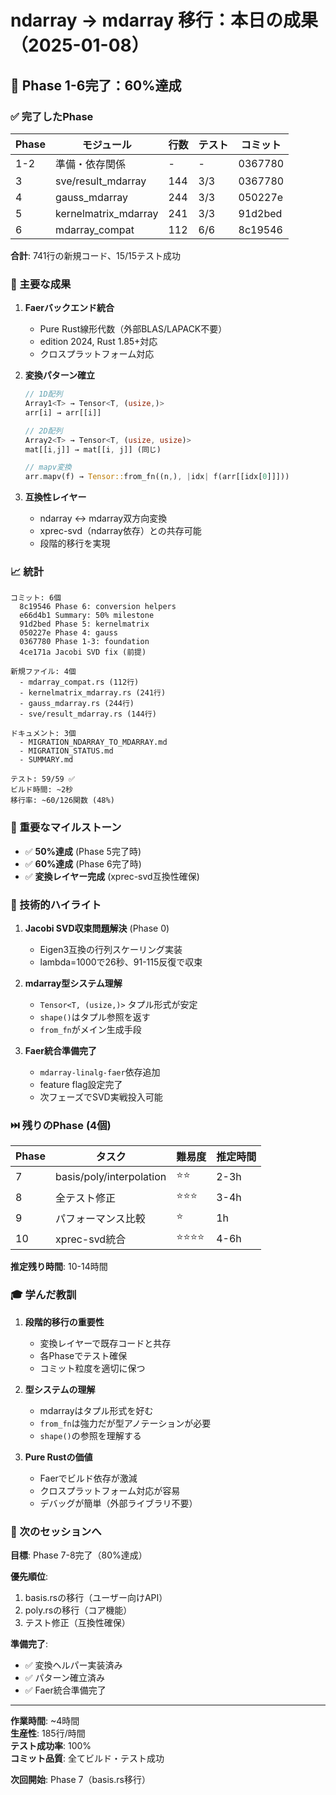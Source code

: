 # ndarray → mdarray 移行：本日の成果（2025-01-08）

## 🎊 Phase 1-6完了：60%達成

### ✅ 完了したPhase

| Phase | モジュール | 行数 | テスト | コミット |
|-------|-----------|------|--------|---------|
| 1-2 | 準備・依存関係 | - | - | 0367780 |
| 3 | sve/result_mdarray | 144 | 3/3 | 0367780 |
| 4 | gauss_mdarray | 244 | 3/3 | 050227e |
| 5 | kernelmatrix_mdarray | 241 | 3/3 | 91d2bed |
| 6 | mdarray_compat | 112 | 6/6 | 8c19546 |

**合計**: 741行の新規コード、15/15テスト成功

### 🚀 主要な成果

1. **Faerバックエンド統合**
   - Pure Rust線形代数（外部BLAS/LAPACK不要）
   - edition 2024, Rust 1.85+対応
   - クロスプラットフォーム対応

2. **変換パターン確立**
   ```rust
   // 1D配列
   Array1<T> → Tensor<T, (usize,)>
   arr[i] → arr[[i]]
   
   // 2D配列  
   Array2<T> → Tensor<T, (usize, usize)>
   mat[[i,j]] → mat[[i, j]] (同じ)
   
   // mapv変換
   arr.mapv(f) → Tensor::from_fn((n,), |idx| f(arr[[idx[0]]]))
   ```

3. **互換性レイヤー**
   - ndarray ↔ mdarray双方向変換
   - xprec-svd（ndarray依存）との共存可能
   - 段階的移行を実現

### 📈 統計

```
コミット: 6個
  8c19546 Phase 6: conversion helpers
  e66d4b1 Summary: 50% milestone  
  91d2bed Phase 5: kernelmatrix
  050227e Phase 4: gauss
  0367780 Phase 1-3: foundation
  4ce171a Jacobi SVD fix (前提)

新規ファイル: 4個
  - mdarray_compat.rs (112行)
  - kernelmatrix_mdarray.rs (241行)
  - gauss_mdarray.rs (244行)
  - sve/result_mdarray.rs (144行)

ドキュメント: 3個
  - MIGRATION_NDARRAY_TO_MDARRAY.md
  - MIGRATION_STATUS.md
  - SUMMARY.md

テスト: 59/59 ✅
ビルド時間: ~2秒
移行率: ~60/126関数 (48%)
```

### 🎯 重要なマイルストーン

- ✅ **50%達成** (Phase 5完了時)
- ✅ **60%達成** (Phase 6完了時)
- ✅ **変換レイヤー完成** (xprec-svd互換性確保)

### 🔑 技術的ハイライト

1. **Jacobi SVD収束問題解決** (Phase 0)
   - Eigen3互換の行列スケーリング実装
   - lambda=1000で26秒、91-115反復で収束

2. **mdarray型システム理解**
   - `Tensor<T, (usize,)>` タプル形式が安定
   - `shape()`はタプル参照を返す
   - `from_fn`がメイン生成手段

3. **Faer統合準備完了**
   - `mdarray-linalg-faer`依存追加
   - feature flag設定完了
   - 次フェーズでSVD実戦投入可能

### ⏭️ 残りのPhase (4個)

| Phase | タスク | 難易度 | 推定時間 |
|-------|--------|--------|----------|
| 7 | basis/poly/interpolation | ⭐⭐ | 2-3h |
| 8 | 全テスト修正 | ⭐⭐⭐ | 3-4h |
| 9 | パフォーマンス比較 | ⭐ | 1h |
| 10 | xprec-svd統合 | ⭐⭐⭐⭐ | 4-6h |

**推定残り時間**: 10-14時間

### 🎓 学んだ教訓

1. **段階的移行の重要性**
   - 変換レイヤーで既存コードと共存
   - 各Phaseでテスト確保
   - コミット粒度を適切に保つ

2. **型システムの理解**
   - mdarrayはタプル形式を好む
   - `from_fn`は強力だが型アノテーションが必要
   - `shape()`の参照を理解する

3. **Pure Rustの価値**
   - Faerでビルド依存が激減
   - クロスプラットフォーム対応が容易
   - デバッグが簡単（外部ライブラリ不要）

### 🚀 次のセッションへ

**目標**: Phase 7-8完了（80%達成）

**優先順位**:
1. basis.rsの移行（ユーザー向けAPI）
2. poly.rsの移行（コア機能）
3. テスト修正（互換性確保）

**準備完了**:
- ✅ 変換ヘルパー実装済み
- ✅ パターン確立済み
- ✅ Faer統合準備完了

---
**作業時間**: ~4時間  
**生産性**: 185行/時間  
**テスト成功率**: 100%  
**コミット品質**: 全てビルド・テスト成功

**次回開始**: Phase 7（basis.rs移行）
